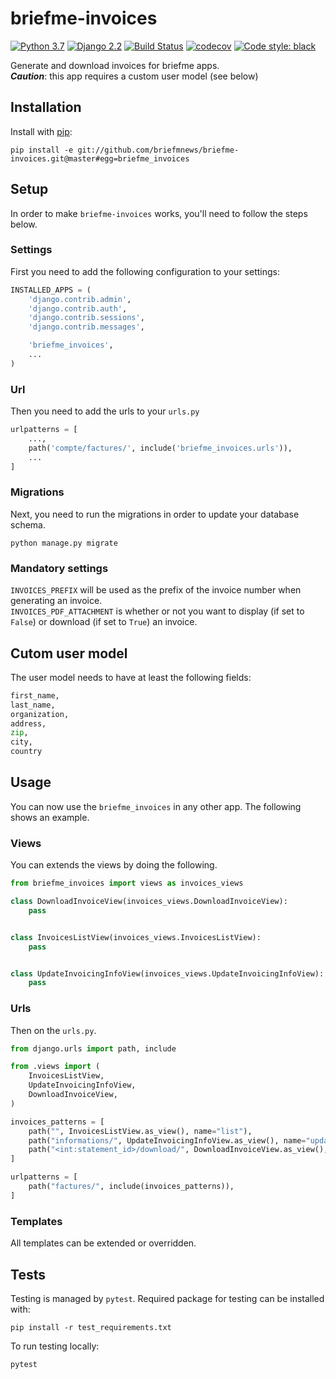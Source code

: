 # briefme-invoices
[![Python 3.7](https://img.shields.io/badge/python-3.7-blue.svg)](https://www.python.org/downloads/release/python-270/) 
[![Django 2.2](https://img.shields.io/badge/django-2.2-blue.svg)](https://docs.djangoproject.com/en/2.2/)
[![Build Status](https://travis-ci.org/briefmnews/briefme-invoices.svg?branch=master)](https://travis-ci.org/briefmnews/briefme-invoices)
[![codecov](https://codecov.io/gh/briefmnews/briefme-invoices/branch/master/graph/badge.svg)](https://codecov.io/gh/briefmnews/briefme-invoices)
[![Code style: black](https://img.shields.io/badge/code%20style-black-000000.svg)](https://github.com/python/black) 

Generate and download invoices for briefme apps.  
***Caution***: this app requires a custom user model (see below)

## Installation
Install with [pip](https://pip.pypa.io/en/stable/):
```shell
pip install -e git://github.com/briefmnews/briefme-invoices.git@master#egg=briefme_invoices
```

## Setup
In order to make `briefme-invoices` works, you'll need to follow the steps below.


### Settings
First you need to add the following configuration to your settings:
```python
INSTALLED_APPS = (
    'django.contrib.admin',
    'django.contrib.auth',
    'django.contrib.sessions',
    'django.contrib.messages',

    'briefme_invoices',
    ...
)
```

### Url
Then you need to add the urls to your `urls.py`
```python
urlpatterns = [
    ...,
    path('compte/factures/', include('briefme_invoices.urls')),
    ...
]
```

### Migrations
Next, you need to run the migrations in order to update your database schema.
```shell
python manage.py migrate
```

### Mandatory settings
`INVOICES_PREFIX` will be used as the prefix of the invoice number
when generating an invoice.  
`INVOICES_PDF_ATTACHMENT` is whether or not you want to display (if set to `False`)
or download (if set to `True`) an invoice.


## Cutom user model
The user model needs to have at least the following fields:
```python
first_name,
last_name,
organization,
address,
zip,
city,
country
```

## Usage
You can now use the `briefme_invoices` in any other app. The following shows an example.

### Views
You can extends the views by doing the following.
```python
from briefme_invoices import views as invoices_views

class DownloadInvoiceView(invoices_views.DownloadInvoiceView):
    pass


class InvoicesListView(invoices_views.InvoicesListView):
    pass


class UpdateInvoicingInfoView(invoices_views.UpdateInvoicingInfoView):
    pass
```

### Urls
Then on the `urls.py`.
```python
from django.urls import path, include

from .views import (
    InvoicesListView,
    UpdateInvoicingInfoView,
    DownloadInvoiceView,
)

invoices_patterns = [
    path("", InvoicesListView.as_view(), name="list"),
    path("informations/", UpdateInvoicingInfoView.as_view(), name="update_info"),
    path("<int:statement_id>/download/", DownloadInvoiceView.as_view(), name="download"),
]

urlpatterns = [
    path("factures/", include(invoices_patterns)),
]
```

### Templates
All templates can be extended or overridden.


## Tests
Testing is managed by `pytest`. Required package for testing can be installed with:
```shell
pip install -r test_requirements.txt
```
To run testing locally:
```shell
pytest
```
